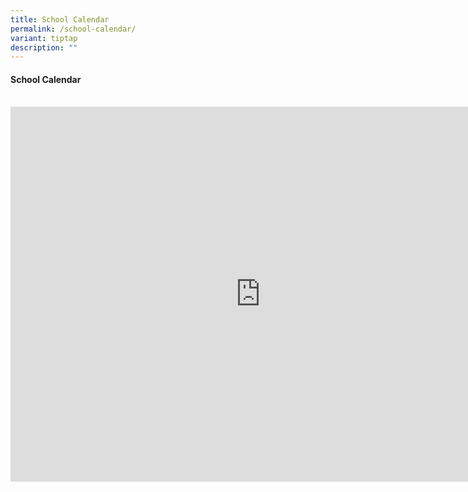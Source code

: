```yaml
---
title: School Calendar
permalink: /school-calendar/
variant: tiptap
description: ""
---
```

<h4><strong>School Calendar</strong><br><br></h4>
<div class="iframe-wrapper">
<iframe style="border: 0" height="600" width="800" allowfullscreen="true" frameborder="0" src="https://calendar.google.com/calendar/embed?src=c_71cc803c1c724fb966b5bdb95b1033d6fb44a335f72b97f319cd51c1c412df8c%40group.calendar.google.com&amp;ctz=Asia%2FSingapore"></iframe>
</div>
<p></p>